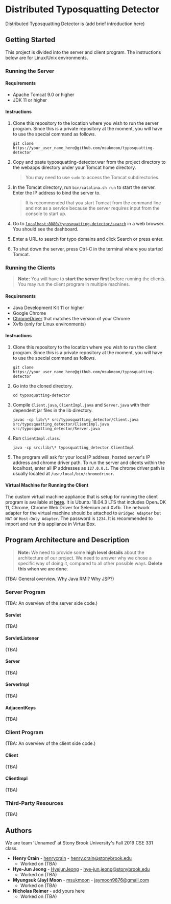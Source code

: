 # Distributed Typosquatting Detector

Distributed Typosquatting Detector is (add brief introduction here)

## Getting Started

This project is divided into the server and client program. The instructions below are for Linux/Unix environments.

### Running the Server

#### Requirements

* Apache Tomcat 9.0 or higher
* JDK 11 or higher

#### Instructions

1. Clone this repository to the location where you wish to run the server program. Since this is a private repository at the moment, you will have to use the special command as follows.

    ```shell
    git clone https://your_user_name_here@github.com/msukmoon/typosquatting-detector
    ```

2. Copy and paste typosquatting-detector.war from the project directory to the webapps directory under your Tomcat home directory.
    > You may need to use ``sudo`` to access the Tomcat subdirectories.

3. In the Tomcat directory, run ``bin/catalina.sh run`` to start the server. Enter the IP address to bind the server to.
    > It is recommended that you start Tomcat from the command line and not as a service because the server requires input from the console to start up.

4. Go to [``localhost:8080/typosquatting-detector/search``](http://localhost:8080/typosquatting-detector/search) in a web browser. You should see the dashboard.

5. Enter a URL to search for typo domains and click Search or press enter.

6. To shut down the server, press Ctrl-C in the terminal where you started Tomcat.

### Running the Clients

> **Note:** You will have to **start the server first** before running the clients. You may run the client program in multiple machines.

#### Requirements

* Java Development Kit 11 or higher
* Google Chrome
* [ChromeDriver](https://chromedriver.chromium.org/downloads) that matches the version of your Chrome
* Xvfb (only for Linux environments)

#### Instructions

1. Clone this repository to the location where you wish to run the client program. Since this is a private repository at the moment, you will have to use the special command as follows.
    ```shell
    git clone https://your_user_name_here@github.com/msukmoon/typosquatting-detector
    ```

2. Go into the cloned directory.
    ```shell
    cd typosquatting-detector
    ```

3. Compile ``Client.java``, ``ClientImpl.java`` and ``Server.java`` with their dependent jar files in the lib directory.
    ```shell
    javac -cp lib/\* src/typosquatting_detector/Client.java src/typosquatting_detector/ClientImpl.java src/typosquatting_detector/Server.java
    ```

4. Run ``ClientImpl.class``.
    ```shell
    java -cp src:lib/\* typosquatting_detector.ClientImpl
    ```

5. The program will ask for your local IP address, hosted server's IP address and chrome driver path. To run the server and clients within the localhost, enter all IP addresses as ``127.0.0.1``. The chrome driver path is usually located at ``/usr/local/bin/chromedriver``.

#### Virtual Machine for Running the Client

The custom virtual machine appliance that is setup for running the client program is available at **[here](https://drive.google.com/file/d/1c9HYGMQfblpX-hK-a4s_RQNDVVug69aK/view?usp=sharing)**. It is Ubuntu 18.04.3 LTS that includes OpenJDK 11, Chrome, Chrome Web Driver for Selenium and Xvfb. The network adapter for the virtual machine should be attached to ``Bridged Adapter`` but  ``NAT`` or ``Host-Only Adapter``. The password is ``1234``. It is recommended to import and run this appliance in VirtualBox.

## Program Architecture and Description

> **Note:** We need to provide some **high level details** about the architecture of our project. We need to answer why we chose a specific way of doing it, compared to all other possible ways. **Delete this when we are done**.

(TBA: General overview. Why Java RMI? Why JSP?)

### Server Program

(TBA: An overview of the server side code.)

#### Servlet

(TBA)

#### ServletListener

(TBA)

#### Server

(TBA)

#### ServerImpl

(TBA)

#### AdjacentKeys

(TBA)

### Client Program

(TBA: An overview of the client side code.)

#### Client

(TBA)

#### ClientImpl

(TBA)

### Third-Party Resources

(TBA)

## Authors

We are team 'Unnamed' at Stony Brook University's Fall 2019 CSE 331 class.

* **Henry Crain** - [henrycrain](https://github.com/henrycrain) - henry.crain@stonybrook.edu
	* Worked on (TBA)
* **Hye-Jun Jeong** - [HyejunJeong](https://github.com/HyejunJeong) - hye-jun.jeong@stonybrook.edu
	* Worked on (TBA)
* **Myungsuk (Jay) Moon** - [msukmoon](https://github.com/msukmoon) - jaymoon9876@gmail.com
	* Worked on (TBA)
* **Nicholas Reimer** - add yours here
	* Worked on (TBA)

